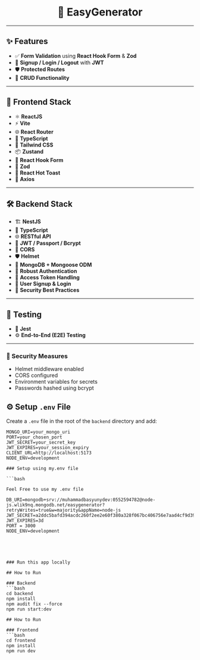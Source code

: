 <h1 align="center">🚀 EasyGenerator</h1>

---

## ✨ Features

- ✅ **Form Validation** using **React Hook Form** & **Zod**
- 🔐 **Signup / Login / Logout** with **JWT**
- 🛡️ **Protected Routes**
- 📝 **CRUD Functionality**

---

## 🧩 Frontend Stack

- ⚛️ **ReactJS**
- ⚡ **Vite**
- 🌐 **React Router**
- 🧠 **TypeScript**
- 🎨 **Tailwind CSS**
- 📦 **Zustand**
- 🧾 **React Hook Form**
- 🧪 **Zod**
- 🔔 **React Hot Toast**
- 📡 **Axios**

---

## 🛠️ Backend Stack

- 🏗️ **NestJS**
- 🧠 **TypeScript**
- 🌐 **RESTful API**
- 🔐 **JWT / Passport / Bcrypt**
- 🔁 **CORS**
- 🛡️ **Helmet**
- 🧬 **MongoDB + Mongoose ODM**
- 🧾 **Robust Authentication**
- 🔐 **Access Token Handling**
- 👥 **User Signup & Login**
- 🧯 **Security Best Practices**

---

## 🧪 Testing

- 🧪 **Jest**
- ⚙️ **End-to-End (E2E) Testing**

---

### 🔐 Security Measures

- Helmet middleware enabled
- CORS configured
- Environment variables for secrets
- Passwords hashed using bcrypt

## ⚙️ Setup `.env` File

Create a `.env` file in the root of the `backend` directory and add:

````env
MONGO_URI=your_mongo_uri
PORT=your_chosen_port
JWT_SECRET=your_secret_key
JWT_EXPIRES=your_session_expiry
CLIENT_URL=http://localhost:5173
NODE_ENV=development

### Setup using my.env file

```bash

Feel Free to use my .env file

DB_URI=mongodb+srv://muhammadbasyunydev:0552594782@node-js.wlik9nq.mongodb.net/easygenerator?retryWrites=true&w=majority&appName=node-js
JWT_SECRET=a2ddc5bafd394acdc260f2ee2e60f380a328f067bc406756e7aad4cf9d39ba9a
JWT_EXPIRES=3d
PORT = 3000
NODE_ENV=development





### Run this app locally

## How to Run

### Backend
```bash
cd backend
npm install
npm audit fix --force
npm run start:dev

## How to Run

### Frontend
```bash
cd frontend
npm install
npm run dev
````
